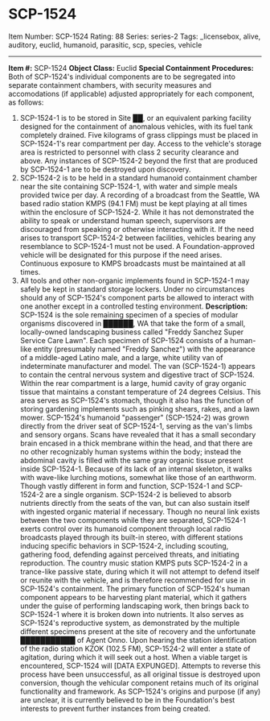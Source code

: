 # SCP-1524
Item Number: SCP-1524
Rating: 88
Series: series-2
Tags: _licensebox, alive, auditory, euclid, humanoid, parasitic, scp, species, vehicle

---

**Item #:** SCP-1524
**Object Class:** Euclid
**Special Containment Procedures:** Both of SCP-1524's individual components are to be segregated into separate containment chambers, with security measures and accomodations (if applicable) adjusted appropriately for each component, as follows:
1) SCP-1524-1 is to be stored in Site ██, or an equivalent parking facility designed for the containment of anomalous vehicles, with its fuel tank completely drained. Five kilograms of grass clippings must be placed in SCP-1524-1's rear compartment per day. Access to the vehicle's storage area is restricted to personnel with class 2 security clearance and above. Any instances of SCP-1524-2 beyond the first that are produced by SCP-1524-1 are to be destroyed upon discovery.
2) SCP-1524-2 is to be held in a standard humanoid containment chamber near the site containing SCP-1524-1, with water and simple meals provided twice per day. A recording of a broadcast from the Seattle, WA based radio station KMPS (94.1 FM) must be kept playing at all times within the enclosure of SCP-1524-2. While it has not demonstrated the ability to speak or understand human speech, supervisors are discouraged from speaking or otherwise interacting with it. If the need arises to transport SCP-1524-2 between facilities, vehicles bearing any resemblance to SCP-1524-1 must not be used. A Foundation-approved vehicle will be designated for this purpose if the need arises. Continuous exposure to KMPS broadcasts must be maintained at all times.
3) All tools and other non-organic implements found in SCP-1524-1 may safely be kept in standard storage lockers.
Under no circumstances should any of SCP-1524's component parts be allowed to interact with one another except in a controlled testing environment.
**Description:** SCP-1524 is the sole remaining specimen of a species of modular organisms discovered in ██████, WA that take the form of a small, locally-owned landscaping business called "Freddy Sanchez Super Service Care Lawn". Each specimen of SCP-1524 consists of a human-like entity (presumably named "Freddy Sanchez") with the appearance of a middle-aged Latino male, and a large, white utility van of indeterminate manufacturer and model.
The van (SCP-1524-1) appears to contain the central nervous system and digestive tract of SCP-1524. Within the rear compartment is a large, humid cavity of gray organic tissue that maintains a constant temperature of 24 degrees Celsius. This area serves as SCP-1524's stomach, though it also has the function of storing gardening implements such as pinking shears, rakes, and a lawn mower.
SCP-1524's humanoid "passenger" (SCP-1524-2) was grown directly from the driver seat of SCP-1524-1, serving as the van's limbs and sensory organs. Scans have revealed that it has a small secondary brain encased in a thick membrane within the head, and that there are no other recognizably human systems within the body; instead the abdominal cavity is filled with the same gray organic tissue present inside SCP-1524-1. Because of its lack of an internal skeleton, it walks with wave-like lurching motions, somewhat like those of an earthworm.
Though vastly different in form and function, SCP-1524-1 and SCP-1524-2 are a single organism. SCP-1524-2 is believed to absorb nutrients directly from the seats of the van, but can also sustain itself with ingested organic material if necessary. Though no neural link exists between the two components while they are separated, SCP-1524-1 exerts control over its humanoid component through local radio broadcasts played through its built-in stereo, with different stations inducing specific behaviors in SCP-1524-2, including scouting, gathering food, defending against perceived threats, and initiating reproduction. The country music station KMPS puts SCP-1524-2 in a trance-like passive state, during which it will not attempt to defend itself or reunite with the vehicle, and is therefore recommended for use in SCP-1524's containment.
The primary function of SCP-1524's human component appears to be harvesting plant material, which it gathers under the guise of performing landscaping work, then brings back to SCP-1524-1 where it is broken down into nutrients. It also serves as SCP-1524's reproductive system, as demonstrated by the multiple different specimens present at the site of recovery and the unfortunate ███████████ of Agent Onno. Upon hearing the station identification of the radio station KZOK (102.5 FM), SCP-1524-2 will enter a state of agitation, during which it will seek out a host. When a viable target is encountered, SCP-1524 will [DATA EXPUNGED].
Attempts to reverse this process have been unsuccessful, as all original tissue is destroyed upon conversion, though the vehicular component retains much of its original functionality and framework. As SCP-1524's origins and purpose (if any) are unclear, it is currently believed to be in the Foundation's best interests to prevent further instances from being created.